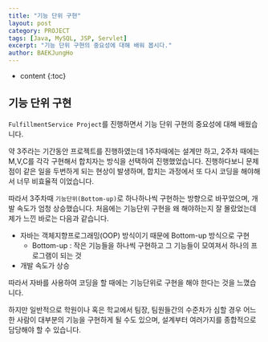 ```yaml
---
title: "기능 단위 구현"
layout: post
category: PROJECT
tags: [Java, MySQL, JSP, Servlet]
excerpt: "기능 단위 구현의 중요성에 대해 배워 봅시다."
author: BAEKJungHo
---
```


* content
{:toc}

## 기능 단위 구현

  `FulfillmentService Project`를 진행하면서 기능 단위 구현의 중요성에 대해 배웠습니다.

  약 3주라는 기간동안 프로젝트를 진행하였는데 1주차때에는 설계만 하고, 2주차 때에는
  M,V,C를 각각 구현해서 합치자는 방식을 선택하여 진행했었습니다. 진행하다보니 문제점이
  같은 일을 두번하게 되는 현상이 발생하며, 합치는 과정에서 또 다시 코딩을 해야해서 너무 비효율적
  이었습니다.

  따라서 3주차때 `기능단위(Bottom-up)`로 하나하나씩 구현하는 방향으로 바꾸었으며, 개발 속도가
  엄청 상승했습니다. 처음에는 기능단위 구현을 왜 해야하는지 잘 몰랐었는데 제가 느낀 바로는 다음과 같습니다.

  - 자바는 객체지향프로그래밍(OOP) 방식이기 때문에 Bottom-up 방식으로 구현
    - Bottom-up : 작은 기능들을 하나씩 구현하고 그 기능들이 모여져서 하나의 프로그램이 되는 것
  - 개발 속도가 상승

  따라서 자바를 사용하여 코딩을 할 때에는 기능단위로 구현을 해야 한다는 것을 느꼈습니다.

  하지만 일반적으로 학원이나 혹은 학교에서 팀장, 팀원들간의 수준차가 심할 경우 어느 한 사람이
  대부분의 기능을 구현하게 될 수도 있으며, 설계부터 여러가지를 종합적으로 담당해야 할 수 있습니다.

  
